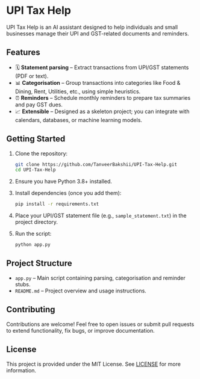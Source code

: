 # UPI Tax Help

UPI Tax Help is an AI assistant designed to help individuals and small businesses manage their UPI and GST-related documents and reminders.

## Features

- 🗓 **Statement parsing** – Extract transactions from UPI/GST statements (PDF or text).
- 📊 **Categorisation** – Group transactions into categories like Food & Dining, Rent, Utilities, etc., using simple heuristics.
- ⏰ **Reminders** – Schedule monthly reminders to prepare tax summaries and pay GST dues.
- 📈 **Extensible** – Designed as a skeleton project; you can integrate with calendars, databases, or machine learning models.

## Getting Started

1. Clone the repository:
   ```bash
   git clone https://github.com/TanveerBakshii/UPI-Tax-Help.git
   cd UPI-Tax-Help
   ```

2. Ensure you have Python 3.8+ installed.

3. Install dependencies (once you add them):
   ```bash
   pip install -r requirements.txt
   ```

4. Place your UPI/GST statement file (e.g., `sample_statement.txt`) in the project directory.

5. Run the script:
   ```bash
   python app.py
   ```

## Project Structure

- `app.py` – Main script containing parsing, categorisation and reminder stubs.
- `README.md` – Project overview and usage instructions.

## Contributing

Contributions are welcome! Feel free to open issues or submit pull requests to extend functionality, fix bugs, or improve documentation.

## License

This project is provided under the MIT License. See [LICENSE](LICENSE) for more information.
